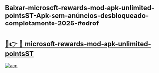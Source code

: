 ## Baixar-microsoft-rewards-mod-apk-unlimited-pointsST-Apk-sem-anúncios-desbloqueado-completamente-2025-#edrof

# <h2><a href="https://ainizakaria.my?title=microsoft-rewards-mod-apk-unlimited-pointsST&ref=22M">🔗👉 🔴 microsoft-rewards-mod-apk-unlimited-pointsST</a></h2>

[![acn](https://github.com/user-attachments/assets/0f9c940e-d8b0-45ae-aac7-cd30a18b3e1c)](https://ainizakaria.my?title=microsoft-rewards-mod-apk-unlimited-pointsST&ref=22M)

